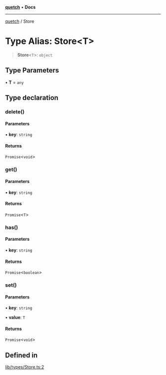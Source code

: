 [**quetch**](../README.md) • **Docs**

***

[quetch](../README.md) / Store

# Type Alias: Store\<T\>

> **Store**\<`T`\>: `object`

## Type Parameters

• **T** = `any`

## Type declaration

### delete()

#### Parameters

• **key**: `string`

#### Returns

`Promise`\<`void`\>

### get()

#### Parameters

• **key**: `string`

#### Returns

`Promise`\<`T`\>

### has()

#### Parameters

• **key**: `string`

#### Returns

`Promise`\<`boolean`\>

### set()

#### Parameters

• **key**: `string`

• **value**: `T`

#### Returns

`Promise`\<`void`\>

## Defined in

[lib/types/Store.ts:2](https://github.com/nevoland/quetch/blob/b70842cb9761fe7c217edef26e0fbc90449abccb/lib/types/Store.ts#L2)
